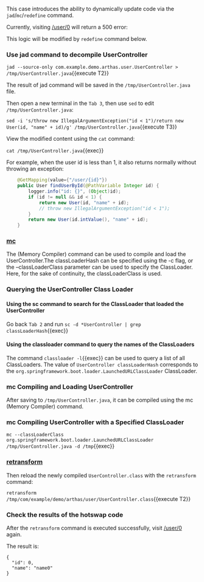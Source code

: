 This case introduces the ability to dynamically update code via the `jad`/`mc`/`redefine` command.

Currently, visiting [/user/0]({{TRAFFIC_HOST1_80}}/user/0) will return a 500 error:

This logic will be modified by `redefine` command below.

### Use jad command to decompile UserController

`jad --source-only com.example.demo.arthas.user.UserController > /tmp/UserController.java`{{execute T2}}

The result of jad command will be saved in the `/tmp/UserController.java` file.

Then open a new terminal in the `Tab 3`, then use `sed` to edit `/tmp/UserController.java`:

`sed -i 's/throw new IllegalArgumentException("id < 1")/return new User(id, "name" + id)/g' /tmp/UserController.java`{{execute T3}}

View the modified content using the `cat` command:

`cat /tmp/UserController.java`{{exec}}

For example, when the user id is less than 1, it also returns normally without throwing an exception:

```java
    @GetMapping(value={"/user/{id}"})
    public User findUserById(@PathVariable Integer id) {
        logger.info("id: {}", (Object)id);
        if (id != null && id < 1) {
			return new User(id, "name" + id);
            // throw new IllegalArgumentException("id < 1");
        }
        return new User(id.intValue(), "name" + id);
    }
```

### [mc](https://arthas.aliyun.com/en/doc/mc.html)

The (Memory Compiler) command can be used to compile and load the UserController.The classLoaderHash can be specified using the -c flag, or the –classLoaderClass parameter can be used to specify the ClassLoader. Here, for the sake of continuity, the classLoaderClass is used.

### Querying the UserController Class Loader

#### Using the sc command to search for the ClassLoader that loaded the UserController

Go back `Tab 2` and run `sc -d *UserController | grep classLoaderHash`{{exec}}

#### Using the classloader command to query the names of the ClassLoaders

The command `classloader -l`{{exec}} can be used to query a list of all ClassLoaders. The value of `UserController classLoaderHash` corresponds to the `org.springframework.boot.loader.LaunchedURLClassLoader` ClassLoader.

### mc Compiling and Loading UserController

After saving to `/tmp/UserController.java`, it can be compiled using the mc (Memory Compiler) command.

### mc Compiling UserController with a Specified ClassLoader

`mc --classLoaderClass org.springframework.boot.loader.LaunchedURLClassLoader /tmp/UserController.java -d /tmp`{{exec}}

### [retransform](https://arthas.aliyun.com/en/doc/retransform.html)

Then reload the newly compiled `UserController.class` with the `retransform` command:

`retransform /tmp/com/example/demo/arthas/user/UserController.class`{{execute T2}}

### Check the results of the hotswap code

After the `retransform` command is executed successfully, visit [/user/0]({{TRAFFIC_HOST1_80}}/user/0) again.

The result is:

```
{
  "id": 0,
  "name": "name0"
}
```
